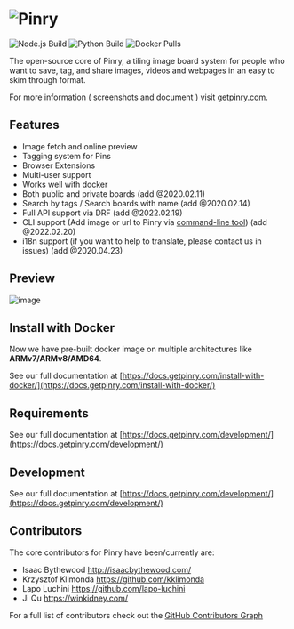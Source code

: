# ![Pinry](https://raw.github.com/pinry/pinry/master/docs/src/imgs/logo-dark.png)

![Node.js Build](https://img.shields.io/github/workflow/status/pinry/pinry/Node.js%20CI?label=node.js%20build)
![Python Build](https://img.shields.io/github/workflow/status/pinry/pinry/Python%20package?label=python%20build)
![Docker Pulls](https://img.shields.io/docker/pulls/getpinry/pinry)

The open-source core of Pinry, a tiling image board system for people
who want to save, tag, and share images, videos and webpages in an easy
to skim through format.

For more information ( screenshots and document ) visit [getpinry.com](https://getpinry.com).


## Features
- Image fetch and online preview
- Tagging system for Pins
- Browser Extensions
- Multi-user support
- Works well with docker
- Both public and private boards (add @2020.02.11)
- Search by tags / Search boards with name (add @2020.02.14)
- Full API support via DRF (add @2022.02.19)
- CLI support (Add image or url to Pinry via [command-line tool](https://github.com/pinry/pinry-cli-py)) (add @2022.02.20)
- i18n support (if you want to help to translate, please contact us in issues) (add @2020.04.23)

## Preview
![image](https://user-images.githubusercontent.com/4109722/166976413-38b575f2-a246-4852-ba05-11bca5f9b052.png)


## Install with Docker
Now we have pre-built docker image on multiple architectures like **ARMv7/ARMv8/AMD64**.

See our full documentation at [https://docs.getpinry.com/install-with-docker/](https://docs.getpinry.com/install-with-docker/)

## Requirements

See our full documentation at [https://docs.getpinry.com/development/](https://docs.getpinry.com/development/)


## Development

See our full documentation at [https://docs.getpinry.com/development/](https://docs.getpinry.com/development/)

## Contributors

The core contributors for Pinry have been/currently are:

* Isaac Bythewood <http://isaacbythewood.com/>
* Krzysztof Klimonda <https://github.com/kklimonda>
* Lapo Luchini <https://github.com/lapo-luchini>
* Ji Qu <https://winkidney.com/>

For a full list of contributors check out the [GitHub Contributors Graph](https://github.com/pinry/pinry/graphs/contributors)
